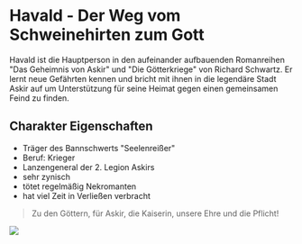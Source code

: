 # Havald - Der Weg vom Schweinehirten zum Gott

Havald ist die Hauptperson in den aufeinander aufbauenden Romanreihen "Das Geheimnis von Askir" und "Die Götterkriege" von Richard Schwartz. Er lernt neue Gefährten kennen und bricht mit ihnen in die legendäre Stadt Askir auf um Unterstützung für seine Heimat gegen einen gemeinsamen Feind zu finden.

## Charakter Eigenschaften
* Träger des Bannschwerts "Seelenreißer"
* Beruf: Krieger
* Lanzengeneral der 2. Legion Askirs
* sehr zynisch
* tötet regelmäßig Nekromanten
* hat viel Zeit in Verließen verbracht

> Zu den Göttern, für Askir, die Kaiserin, unsere Ehre und die Pflicht!

<img src="https://vignette.wikia.nocookie.net/askir/images/d/d3/Die_komplette_Saga_2.jpg/revision/latest?cb=20141206141447&path-prefix=de"/>